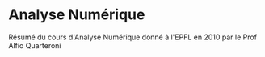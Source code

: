 # Analyse Numérique

Résumé du cours d'Analyse Numérique donné à l'EPFL en 2010 par le Prof Alfio Quarteroni
